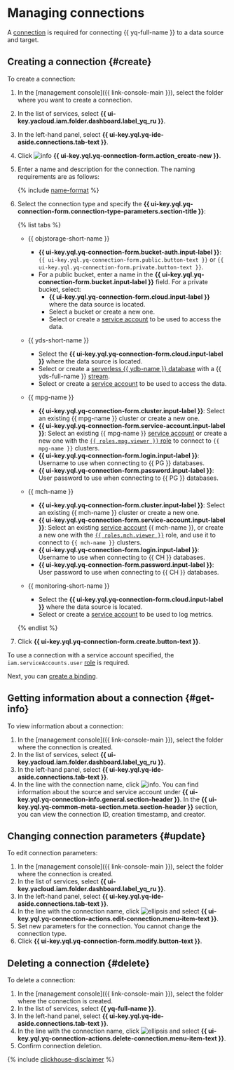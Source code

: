# Managing connections

A [connection](../concepts/glossary.md#connection) is required for connecting {{ yq-full-name }} to a data source and target.

## Creating a connection {#create}

To create a connection:

1. In the [management console]({{ link-console-main }}), select the folder where you want to create a connection.
1. In the list of services, select **{{ ui-key.yacloud.iam.folder.dashboard.label_yq_ru }}**.
1. In the left-hand panel, select **{{ ui-key.yql.yq-ide-aside.connections.tab-text }}**.
1. Click ![info](../../_assets/console-icons/plus.svg) **{{ ui-key.yql.yq-connection-form.action_create-new }}**.
1. Enter a name and description for the connection. The naming requirements are as follows:

   {% include [name-format](../_includes/connection-name-format.md) %}

1. Select the connection type and specify the **{{ ui-key.yql.yq-connection-form.connection-type-parameters.section-title }}**:

   {% list tabs %}

   - {{ objstorage-short-name }}

      * **{{ ui-key.yql.yq-connection-form.bucket-auth.input-label }}**: `{{ ui-key.yql.yq-connection-form.public.button-text }}` or `{{ ui-key.yql.yq-connection-form.private.button-text }}`.
      * For a public bucket, enter a name in the **{{ ui-key.yql.yq-connection-form.bucket.input-label }}** field.
         For a private bucket, select:
         * **{{ ui-key.yql.yq-connection-form.cloud.input-label }}** where the data source is located.
         * Select a bucket or create a new one.
         * Select or create a [service account](../../iam/concepts/users/service-accounts.md) to be used to access the data.

   - {{ yds-short-name }}

      * Select the **{{ ui-key.yql.yq-connection-form.cloud.input-label }}** where the data source is located.
      * Select or create a [serverless {{ ydb-name }} database](../../ydb/) with a {{ yds-full-name }} [stream](../../data-streams/concepts/index.md).
      * Select or create a [service account](../../iam/concepts/users/service-accounts.md) to be used to access the data.

   - {{ mpg-name }}

      * **{{ ui-key.yql.yq-connection-form.cluster.input-label }}**: Select an existing {{ mpg-name }} cluster or create a new one.
      * **{{ ui-key.yql.yq-connection-form.service-account.input-label }}**: Select an existing {{ mpg-name }} [service account](../../iam/concepts/users/service-accounts.md) or create a new one with the [`{{ roles.mpg.viewer }}` role](../../managed-postgresql/security/index.md#managed-postgresql-viewer) to connect to `{{ mpg-name }}` clusters.
      * **{{ ui-key.yql.yq-connection-form.login.input-label }}**: Username to use when connecting to {{ PG }} databases.
      * **{{ ui-key.yql.yq-connection-form.password.input-label }}**: User password to use when connecting to {{ PG }} databases.


   - {{ mch-name }}

      * **{{ ui-key.yql.yq-connection-form.cluster.input-label }}**: Select an existing {{ mch-name }} cluster or create a new one.
      * **{{ ui-key.yql.yq-connection-form.service-account.input-label }}**: Select an existing [service account](../../iam/concepts/users/service-accounts.md) {{ mch-name }}, or create a new one with the [`{{ roles.mch.viewer }}`](../../managed-clickhouse/security.md#managed-clickhouse-viewer) role, and use it to connect to `{{ mch-name }}` clusters.
      * **{{ ui-key.yql.yq-connection-form.login.input-label }}**: Username to use when connecting to {{ CH }} databases.
      * **{{ ui-key.yql.yq-connection-form.password.input-label }}**: User password to use when connecting to {{ CH }} databases.


   - {{ monitoring-short-name }}

      * Select the **{{ ui-key.yql.yq-connection-form.cloud.input-label }}** where the data source is located.
      * Select or create a [service account](../../iam/concepts/users/service-accounts.md) to be used to log metrics.

   {% endlist %}

1. Click **{{ ui-key.yql.yq-connection-form.create.button-text }}**.

To use a connection with a service account specified, the `iam.serviceAccounts.user` [role](../../iam/security/index.md#iam-serviceAccounts-user) is required.

Next, you can [create a binding](binding.md#create).

## Getting information about a connection {#get-info}

To view information about a connection:

1. In the [management console]({{ link-console-main }}), select the folder where the connection is created.
1. In the list of services, select **{{ ui-key.yacloud.iam.folder.dashboard.label_yq_ru }}**.
1. In the left-hand panel, select **{{ ui-key.yql.yq-ide-aside.connections.tab-text }}**.
1. In the line with the connection name, click ![info](../../_assets/console-icons/circle-info.svg). You can find information about the source and service account under **{{ ui-key.yql.yq-connection-info.general.section-header }}**. In the **{{ ui-key.yql.yq-common-meta-section.meta.section-header }}** section, you can view the connection ID, creation timestamp, and creator.

## Changing connection parameters {#update}

To edit connection parameters:

1. In the [management console]({{ link-console-main }}), select the folder where the connection is created.
1. In the list of services, select **{{ ui-key.yacloud.iam.folder.dashboard.label_yq_ru }}**.
1. In the left-hand panel, select **{{ ui-key.yql.yq-ide-aside.connections.tab-text }}**.
1. In the line with the connection name, click ![ellipsis](../../_assets/console-icons/ellipsis.svg) and select **{{ ui-key.yql.yq-connection-actions.edit-connection.menu-item-text }}**.
1. Set new parameters for the connection. You cannot change the connection type.
1. Click **{{ ui-key.yql.yq-connection-form.modify.button-text }}**.

## Deleting a connection {#delete}

To delete a connection:

1. In the [management console]({{ link-console-main }}), select the folder where the connection is created.
1. In the list of services, select **{{ yq-full-name }}**.
1. In the left-hand panel, select **{{ ui-key.yql.yq-ide-aside.connections.tab-text }}**.
1. In the line with the connection name, click ![ellipsis](../../_assets/console-icons/ellipsis.svg) and select **{{ ui-key.yql.yq-connection-actions.delete-connection.menu-item-text }}**.
1. Confirm connection deletion.

{% include [clickhouse-disclaimer](../../_includes/clickhouse-disclaimer.md) %}
